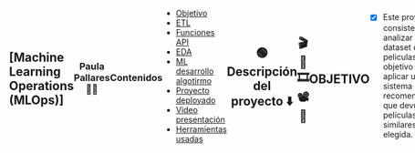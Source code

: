 
</p>
<div style="display: flex; margin-left: 20px; align-items: center;">
  <h2 style="text-align: left;">[Machine Learning Operations (MLOps)]</h2>

					> Proyecto Individual  

###  <p align="center"> **Paula Pallares** :technologist:

#### 

<hr>  
</head>
<body>
  <h3>Contenidos</h3> 
  <ul>
    <li><a href="#objective">Objetivo</a></li>
    <li><a href="https://github.com/paupallares/PI_ML_OPS/blob/main/ETL-Transformaciones.ipynb">ETL</a></li>
    <li><a href="https://github.com/paupallares/PI_ML_OPS/blob/main/API-Funciones.ipynb">Funciones API  </a></li>
    <li><a href="https://github.com/paupallares/PI_ML_OPS/blob/main/EDA-An%C3%A1lisis.ipynb">EDA</a></li>
    <li><a href="https://github.com/paupallares/PI_ML_OPS/blob/main/ML-ModeloRecomendacion.ipynb">ML desarrollo algotirmo</a></li>
    <li><a href="https://pi-ml-ops-3gcr.onrender.com/">Proyecto deployado</a></li>
    <li><a href="https://youtu.be/OHSTXRbtsqA">Video presentación</a></li>
    <li><a href="#tools">Herramientas usadas</a></li>
  </ul>

## <p align=center>:green_circle:  Descripción del proyecto :arrow_down: 

## <p align=center>:clapper: :movie_camera: :film_strip: :film_projector:  :popcorn: 

####   <h2 id="objective" style="text-align: center;">OBJETIVO</h2>


- [x] Este proyecto consiste en analizar un dataset de peliculas con el objetivo de aplicar un sistema de recomendación que devuelva 5 películas similares a la elegida. 

**`Pasos desarrollados:`** 

- [x] ETL : carga, exploración y transformación de datos, nulos, duplicados, eliminación de campos innecesarios.
- [x] API: creación de 7 funciones básicas para recopilar datos.
- [x] EDA: análisis exploratorio del dataset, elección y jerarquización de campos y datos, imputación y discretización de algunas variables.
- [x] ML: para el sistema de recomendación usé una matriz TF-ITF para la interpretación del texto y una matriz de conteo para los metadatos, luego con la similaritud del coseno se procesaron las recomendaciones.
- [x] Deploy final: haciendo uso de FastAPI y render.com hice un deploy final con todas las funciones* disponibles en este link: <a href="https://pi-ml-ops-3gcr.onrender.com/">< Deploy en render.com ></a>

<p align="center">
<img src="https://github.com/HX-PRomero/PI_ML_OPS/raw/main/src/DiagramaConceptualDelFlujoDeProcesos.png"  height=400>
</p>


**`Decisiones tomadas:`** :brain: 

Para el modelo de recomendación decidí utilizar campos que me dieran información sobre la trama, temática y tono de la película, dándole importancia al género y teniendo en consideración si la película es nueva o antigua y los idiomas hablados en el film para tratar de llegar a gustos más particulares.
Descarté rapidamente las variables numéricas relacionadas con dinero, solo dejé popularidad y puntaje (vote_average) para usarlas como filtro y recomendar así películas que sean famosas o populares, les apliqué MinMaxScaler y StandardScaler para standarizar los valores pero dejé el filtro fuera del modelo entregado por costos computacionales. 
Para los datos de texto usé dos vectores, el TF-IDF para 'overview' y 'tagline' para extraer mejor la relación entre las palabras e identificar su importancia y usé Vector Count para 'genres' (x2 para darle más jerarquía), 'decade' y 'spoken_languages' para contabilizar la frecuencia de los términos ya que considero que estos datos se asemejan más a 'metadatos' que a un procesamiento de lenguaje natural. En ambas matrices obtengo similaritud por coseno para luego sacar la similaritud del coseno entre ambas matrices dandole un peso superior a la matriz TF-IDF (60/40) ya que considero que la temática y trama deberían ser más influyentes en la recomendación.


					𝑐𝑜𝑠𝑖𝑛𝑒(𝑥,𝑦)=  𝑥.𝑦⊺
						  ||𝑥||.||𝑦||



## **DESARROLLO** :chart_with_upwards_trend: 

- **`ETL`**: :mag_right: <br>
 					desanidar campos  :white_check_mark: <br>
  					valores nulos a 0 :white_check_mark: <br>
					valores nulos eliminados :white_check_mark: <br>
					fechas a datetime :white_check_mark: <br>
					campo 'release_year' con año de estreno :white_check_mark: <br>
					crear columna de retorno de inversión :white_check_mark: <br>
					elimnar columnas que no se usarán :white_check_mark: <br>

- **`API`**: :computer: <br> 

:small_orange_diamond: **FUNCION 1:** se ingresa el mes y se retorna la cantidad de peliculas que se estrenaron ese mes históricamente.
> Nombre del mes, en español y minúscula: ejemplo: **`.com/peliculas_mes/enero`**<br><br>

:small_blue_diamond: **FUNCION 2:** se ingresa el dia y se retorna la cantidad de peliculas que se estrenaron ese dia históricamente.
> Se ingresa el nombre del dia, en español y minúscula: ejemplo: **`.com/peliculas_dia/lunes`**<br><br>

:small_orange_diamond: **FUNCION 3:** se ingresa la franquicia y se retorna la cantidad de peliculas, ganancia total y ganancia promedio.
> Se ingresa la franquicia con Mayúsculas: ejemplo: **`.com/franquicia/Toy Story Collection`**<br><br>

:small_blue_diamond: **FUNCION 4:** se ingresa el paīs y se retorna la cantidad de peliculas producidas por el mismo.
> Se ingresa el nombre del país en inglés con Mayúsculas: ejemplo: **`.com/peliculas_pais/United States of America`**<br><br>

:small_orange_diamond: **FUNCION 5:** se ingresa la productora y se retorna la ganancia total y la cantidad de peliculas producidas por el mismo.
> Se ingresa el nombre de la productora con Mayúsculas: ejemplo: **`.com/productoras/Pixar Animation Studio`**<br><br>

:small_blue_diamond: **FUNCION 6:** se ingresa la película y se retorna la inversión, ganancia,retorno y el año de lanzamiento de la película.
> Se ingresa el nombre original de la película: ejemplo: **`.com/retorno/Toy Story`** <br><br>

:green_square: **FUNCION 7 - ML:** se ingresa una película y se retornan 5 películas similares a modo de recomendación.
> Se ingresa el nombre original de la película: ejemplo: **`.com/recomendacion/The Dukes`** <br><br>

:interrobang:  **FUNCION TEST:** se ingresa una película y se retornan 5 películas similares a modo de recomendación, solo por gênero.
> Se ingresa el nombre original de la película: ejemplo: **`.com/recomendacionTEST/Avatar`** <br><br>


**`EDA`**: (Exploratory Data Analysis-EDA) :bar_chart: 

Usé *_pandas profiling*, para tener un resumen rápido y efectivo de los datos. Eliminé duplicados, nulos y corregí algunas categorías que tenían valores erroneos como 'popularity' o 'genres'. Decidí mantener para mi modelo las columnas: <br>
 + **'genres'** : es muy determinante ya que la escencia de como se cuenta una historia esta muy anclada en el género, dos peliculas pueden ser sobre una historia de amor, pero como la cuente una comedia a como la cuente un drama o una de terror seran muy diferentes.
 + **'overview'** : voy a usar la descripción para alimentar al algorítmo de la idea del film, de información sobre la trama y el tono.
+ **'tagline'**: junto con overview me pude ayudar a dar una descripcion mas detallada.
+ **'spoken_languages'**: puede ayudar a recomendar peliculas en el mismo idioma, considerando que la mayoria son de habla inglesa, si un usuario prefiere peliculas en italiano, el algoritmo podria predecir en su lista al menos una o dos peliculas en dicho idioma, tendre que imputar algunos datos desde el campo 'original_language'.
+ **'decades'**: discreticé esta variable desde 'relese_year' para que el algoritmo pueda darle mas peso a peliculas en relacion a su epoca, por ejemplo si busca peliculas clasicas.
+ **'popularity'**: puede ser un factor muy importante par evitar recomendar peliculas que no sean conocidas.
+ **'vote_average'**: la idea es que ayude a seleccionar peliculas populares y con buenas criticas.

<p align="center">
<img src="https://github.com/paupallares/PI_ML_OPS/blob/main/src/boceto.png"  height=400>
</p>

**`Sistema de recomendación`**: :vertical_traffic_light: 

El sistema consiste en recomendar películas a los usuarios basándose en películas similares, por lo que se debe encontrar la similitud de puntuación entre esa película y el resto de películas, se ordenarán según el score de similaridad y devolverá una lista de Python con 5 valores, cada uno siendo el string del nombre de las películas con mayor puntaje, en orden descendente. Las decisiones que tomé a la hora de construirlo están explicadas arriba en ***Decisiones tomadas***

El modelo responde muy bien, con recomendaciones que aparentemente son muy idóneas. Ejemplos:

<p align="center">
<img src="https://github.com/paupallares/PI_ML_OPS/blob/main/src/ejemplos.png"  height=400>
</p>

<br/>

**`Deployment`**: Realizado con [Render](https://render.com/docs/free#free-web-services), se puede acceder por este link: <a href="https://pi-ml-ops-3gcr.onrender.com/">Proyecto deployado</a>

Lamentablemente render.com limita el uso de memoria RAM para suscripciones gratuitas :sleepy:  por lo que la recomendación en la API se hace con un dataset reducido. Puede pasar que la pelicula que quieran consultar no se encuentre en ese dataset. Pueden buscarla en la consulta recomendacionTEST pero esa consulta no evalua similaritud con un algorítmo de ML sino solo arroja los primeros 5 registros que coinciden con el género de la película ingresada. 

<sub> Alguna películas presentes en el dataset reducido son: 'The Dukes', 'Dollman', 'Tom and Huck'. </sub>

<br/>

**`Video`**: :rocket:  

https://youtu.be/OHSTXRbtsqA

<br/>

####   <h2 id="tools" style="text-align: center;">HERRAMIENTAS USADAS :books:</h2>  

<p align="center">
<img src="https://github.com/paupallares/PI_ML_OPS/blob/main/src/librerias.png"  height=300>
</p>

   
## <p align=center> :star_struck: MUCHAS GRACIAS :hugs: 

<li><a href="https://www.linkedin.com/in/paupallares/">Linkedin</a></li>
